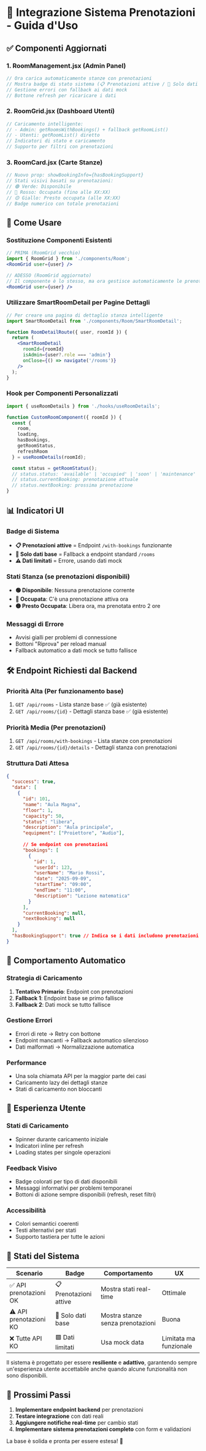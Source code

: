 # 🚀 Integrazione Sistema Prenotazioni - Guida d'Uso

## ✅ **Componenti Aggiornati**

### 1. **RoomManagement.jsx** (Admin Panel)
```jsx
// Ora carica automaticamente stanze con prenotazioni
// Mostra badge di stato sistema (📋 Prenotazioni attive / 📝 Solo dati base)
// Gestione errori con fallback ai dati mock
// Bottone refresh per ricaricare i dati
```

### 2. **RoomGrid.jsx** (Dashboard Utenti)  
```jsx
// Caricamento intelligente:
// - Admin: getRoomsWithBookings() + fallback getRoomList()  
// - Utenti: getRoomList() diretto
// Indicatori di stato e caricamento
// Supporto per filtri con prenotazioni
```

### 3. **RoomCard.jsx** (Carte Stanze)
```jsx
// Nuovo prop: showBookingInfo={hasBookingSupport}
// Stati visivi basati su prenotazioni:
// 🟢 Verde: Disponibile
// 🔴 Rosso: Occupata (fino alle XX:XX)  
// 🟡 Giallo: Presto occupata (alle XX:XX)
// Badge numerico con totale prenotazioni
```

## 🔧 **Come Usare**

### Sostituzione Componenti Esistenti

```jsx
// PRIMA (RoomGrid vecchio)
import { RoomGrid } from './components/Room';
<RoomGrid user={user} />

// ADESSO (RoomGrid aggiornato)
// Il componente è lo stesso, ma ora gestisce automaticamente le prenotazioni!
<RoomGrid user={user} />
```

### Utilizzare SmartRoomDetail per Pagine Dettagli

```jsx
// Per creare una pagina di dettaglio stanza intelligente
import SmartRoomDetail from './components/Room/SmartRoomDetail';

function RoomDetailRoute({ user, roomId }) {
  return (
    <SmartRoomDetail 
      roomId={roomId}
      isAdmin={user?.role === 'admin'}
      onClose={() => navigate('/rooms')}
    />
  );
}
```

### Hook per Componenti Personalizzati

```jsx
import { useRoomDetails } from './hooks/useRoomDetails';

function CustomRoomComponent({ roomId }) {
  const { 
    room, 
    loading, 
    hasBookings, 
    getRoomStatus,
    refreshRoom 
  } = useRoomDetails(roomId);

  const status = getRoomStatus();
  // status.status: 'available' | 'occupied' | 'soon' | 'maintenance'
  // status.currentBooking: prenotazione attuale
  // status.nextBooking: prossima prenotazione
}
```

## 📊 **Indicatori UI**

### Badge di Sistema
- **📋 Prenotazioni attive** = Endpoint `/with-bookings` funzionante
- **📝 Solo dati base** = Fallback a endpoint standard `/rooms`  
- **⚠️ Dati limitati** = Errore, usando dati mock

### Stati Stanza (se prenotazioni disponibili)
- **🟢 Disponibile**: Nessuna prenotazione corrente
- **🔴 Occupata**: C'è una prenotazione attiva ora  
- **🟡 Presto Occupata**: Libera ora, ma prenotata entro 2 ore

### Messaggi di Errore
- Avvisi gialli per problemi di connessione
- Bottoni "Riprova" per reload manual
- Fallback automatico a dati mock se tutto fallisce

## 🛠️ **Endpoint Richiesti dal Backend**

### Priorità Alta (Per funzionamento base)
1. `GET /api/rooms` - Lista stanze base ✅ (già esistente)
2. `GET /api/rooms/{id}` - Dettagli stanza base ✅ (già esistente)

### Priorità Media (Per prenotazioni)
1. `GET /api/rooms/with-bookings` - Lista stanze con prenotazioni
2. `GET /api/rooms/{id}/details` - Dettagli stanza con prenotazioni

### Struttura Dati Attesa

```json
{
  "success": true,
  "data": [
    {
      "id": 101,
      "name": "Aula Magna", 
      "floor": 1,
      "capacity": 50,
      "status": "libera",
      "description": "Aula principale",
      "equipment": ["Proiettore", "Audio"],
      
      // Se endpoint con prenotazioni
      "bookings": [
        {
          "id": 1,
          "userId": 123,
          "userName": "Mario Rossi",
          "date": "2025-09-09", 
          "startTime": "09:00",
          "endTime": "11:00",
          "description": "Lezione matematica"
        }
      ],
      "currentBooking": null,
      "nextBooking": null
    }
  ],
  "hasBookingSupport": true // Indica se i dati includono prenotazioni
}
```

## 🔄 **Comportamento Automatico**

### Strategia di Caricamento
1. **Tentativo Primario**: Endpoint con prenotazioni
2. **Fallback 1**: Endpoint base se primo fallisce  
3. **Fallback 2**: Dati mock se tutto fallisce

### Gestione Errori
- Errori di rete → Retry con bottone
- Endpoint mancanti → Fallback automatico silenzioso
- Dati malformati → Normalizzazione automatica

### Performance
- Una sola chiamata API per la maggior parte dei casi
- Caricamento lazy dei dettagli stanze
- Stati di caricamento non bloccanti

## 📱 **Esperienza Utente**

### Stati di Caricamento
- Spinner durante caricamento iniziale
- Indicatori inline per refresh
- Loading states per singole operazioni

### Feedback Visivo
- Badge colorati per tipo di dati disponibili
- Messaggi informativi per problemi temporanei
- Bottoni di azione sempre disponibili (refresh, reset filtri)

### Accessibilità
- Colori semantici coerenti
- Testi alternativi per stati
- Supporto tastiera per tutte le azioni

## 🚦 **Stati del Sistema**

| Scenario | Badge | Comportamento | UX |
|----------|-------|---------------|-----|
| ✅ API prenotazioni OK | 📋 Prenotazioni attive | Mostra stati real-time | Ottimale |
| ⚠️ API prenotazioni KO | 📝 Solo dati base | Mostra stanze senza prenotazioni | Buona |
| ❌ Tutte API KO | 🟪 Dati limitati | Usa mock data | Limitata ma funzionale |

Il sistema è progettato per essere **resiliente** e **adattivo**, garantendo sempre un'esperienza utente accettabile anche quando alcune funzionalità non sono disponibili.

## 🔄 **Prossimi Passi**

1. **Implementare endpoint backend** per prenotazioni
2. **Testare integrazione** con dati reali  
3. **Aggiungere notifiche real-time** per cambio stati
4. **Implementare sistema prenotazioni completo** con form e validazioni

La base è solida e pronta per essere estesa! 🎉
